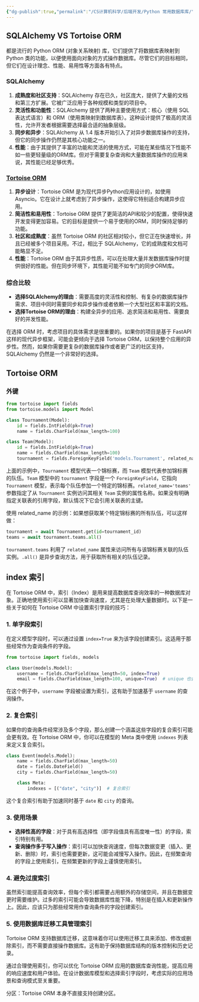 ```yaml
---
{"dg-publish":true,"permalink":"/CS计算机科学/后端开发/Python 常用数据库库/","created":"2024-03-14T13:12:24.823+08:00","updated":"2024-03-16T09:17:00.189+08:00"}
---
```


## SQLAlchemy VS Tortoise ORM

都是流行的 Python ORM (对象关系映射) 库，它们提供了将数据库表映射到 Python 类的功能，以便使用面向对象的方式操作数据库。尽管它们的目标相同，但它们在设计理念、性能、易用性等方面各有特点。

### SQLAlchemy

1. **成熟度和社区支持**：SQLAlchemy 存在已久，社区庞大，提供了大量的文档和第三方扩展。它被广泛应用于各种规模和类型的项目中。
2. **灵活性和功能性**：SQLAlchemy 提供了两种主要使用方式：核心（使用 SQL 表达式语言）和 ORM（使用类映射到数据库表）。这种设计提供了极高的灵活性，允许开发者根据需要选择最合适的抽象层级。
3. **同步和异步**：SQLAlchemy 从 1.4 版本开始引入了对异步数据库操作的支持，但它的同步操作仍然是其核心功能之一。
4. **性能**：由于其提供了丰富的功能和灵活的使用方式，可能在某些情况下性能不如一些更轻量级的ORM库。但对于需要复杂查询和大量数据库操作的应用来说，其性能已经足够优秀。

### [Tortoise ORM](Tortoise%20ORM.md)

1. **异步设计**：Tortoise ORM 是为现代异步Python应用设计的，如使用 Asyncio。它在设计上就考虑到了异步操作，这使得它特别适合构建异步应用。
2. **简洁性和易用性**：Tortoise ORM 提供了更简洁的API和较少的配置，使得快速开发变得更加容易。它的目标是提供一个易于使用的ORM，同时保持足够的功能。
3. **社区和成熟度**：虽然 Tortoise ORM 的社区相对较小，但它正在快速增长，并且已经被多个项目采用。不过，相比于 SQLAlchemy，它的成熟度和文档可能略显不足。
4. **性能**：Tortoise ORM 由于其异步性质，可以在处理大量并发数据库操作时提供很好的性能。但在同步环境下，其性能可能不如专门的同步ORM库。

### 综合比较

- **选择SQLAlchemy的理由**：需要高度的灵活性和控制、有复杂的数据库操作需求、项目中同时需要同步和异步操作或者依赖一个大型社区和丰富的文档。
- **选择Tortoise ORM的理由**：构建全异步的应用、追求简洁和易用性、需要良好的并发性能。

在选择 ORM 时，考虑项目的具体需求是很重要的。如果你的项目是基于 FastAPI 这样的现代异步框架，可能会更倾向于选择 Tortoise ORM，以保持整个应用的异步性。然而，如果你需要更复杂的数据库操作或者更广泛的社区支持，SQLAlchemy 仍然是一个非常好的选择。

## Tortoise ORM
### 外键
```Python
from tortoise import fields
from tortoise.models import Model

class Tournament(Model):
    id = fields.IntField(pk=True)
    name = fields.CharField(max_length=100)

class Team(Model):
    id = fields.IntField(pk=True)
    name = fields.CharField(max_length=100)
    tournament = fields.ForeignKeyField('models.Tournament', related_name='teams')
```

上面的示例中，`Tournament` 模型代表一个锦标赛，而 `Team` 模型代表参加锦标赛的队伍。`Team` 模型中的 `tournament` 字段是一个 `ForeignKeyField`，它指向 `Tournament` 模型，表示每个队伍参加一个特定的锦标赛。`related_name='teams'` 参数指定了从 `Tournament` 实例访问其相关 `Team` 实例的属性名称。如果没有明确指定关联表的引用字段，默认情况下它会引用关联表的主键。

使用 related_name 的示例：如果想获取某个特定锦标赛的所有队伍，可以这样做：

```Python
tournament = await Tournament.get(id=tournament_id) 
teams = await tournament.teams.all()
```

`tournament.teams` 利用了 `related_name` 属性来访问所有与该锦标赛关联的队伍实例。`.all()` 是异步查询方法，用于获取所有相关的队伍记录。

## index 索引

在 Tortoise ORM 中，索引（Index）是用来提高数据库查询效率的一种数据库对象。正确地使用索引可以显著加快查询速度，尤其是在处理大量数据时。以下是一些关于如何在 Tortoise ORM 中设置索引字段的技巧：

### 1. 单字段索引

在定义模型字段时，可以通过设置 `index=True` 来为该字段创建索引。这适用于那些经常作为查询条件的字段。

```python
from tortoise import fields, models

class User(models.Model):
    username = fields.CharField(max_length=50, index=True)
    email = fields.CharField(max_length=100, unique=True)  # unique 也会创建索引
```

在这个例子中，`username` 字段被设置为索引，这有助于加速基于 `username` 的查询操作。

### 2. 复合索引

如果你的查询条件经常涉及多个字段，那么创建一个涵盖这些字段的复合索引可能会更有效。在 Tortoise ORM 中，你可以在模型的 Meta 类中使用 `indexes` 列表来定义复合索引。

```python
class Event(models.Model):
    name = fields.CharField(max_length=50)
    date = fields.DateField()
    city = fields.CharField(max_length=50)

    class Meta:
        indexes = [("date", "city")]  # 复合索引
```

这个复合索引有助于加速同时基于 `date` 和 `city` 的查询。

### 3. 使用场景

- **选择性高的字段**：对于具有高选择性（即字段值具有高度唯一性）的字段，索引特别有用。
- **查询操作多于写入操作**：索引可以加快查询速度，但每次数据变更（插入、更新、删除）时，索引也需要更新，这可能会减慢写入操作。因此，在频繁查询的字段上使用索引，在频繁更新的字段上谨慎使用索引。

### 4. 避免过度索引

虽然索引能提高查询效率，但每个索引都需要占用额外的存储空间，并且在数据变更时需要维护。过多的索引可能会导致数据库性能下降，特别是在插入和更新操作上。因此，应该只为那些经常用作查询条件的字段创建索引。

### 5. 使用数据库迁移工具管理索引

Tortoise ORM 支持数据库迁移，这意味着你可以使用迁移工具来添加、修改或删除索引，而不需要直接操作数据库。这有助于保持数据库结构的版本控制和历史记录。

通过合理使用索引，你可以优化 Tortoise ORM 应用的数据库查询性能，提高应用的响应速度和用户体验。在设计数据库模型和选择索引字段时，考虑实际的应用场景和查询模式至关重要。

分区：Tortoise ORM 本身不直接支持创建分区。